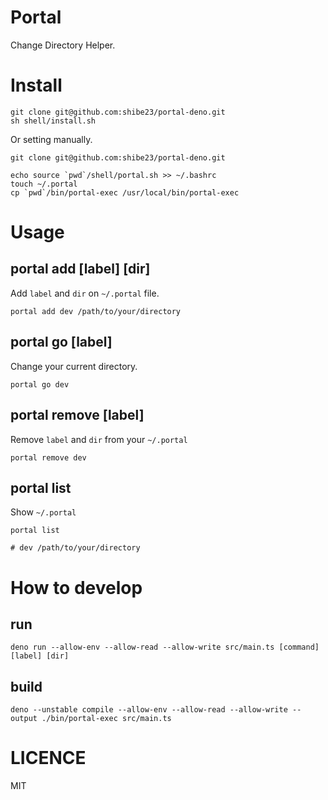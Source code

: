 # Portal

Change Directory Helper.

# Install

```
git clone git@github.com:shibe23/portal-deno.git
sh shell/install.sh
```

Or setting manually.

```
git clone git@github.com:shibe23/portal-deno.git

echo source `pwd`/shell/portal.sh >> ~/.bashrc
touch ~/.portal
cp `pwd`/bin/portal-exec /usr/local/bin/portal-exec
```

# Usage

## portal add [label] [dir]

Add `label` and `dir` on `~/.portal` file.

```
portal add dev /path/to/your/directory
```

## portal go [label]

Change your current directory.

```
portal go dev
```

## portal remove [label]

Remove `label` and `dir` from your `~/.portal`

```
portal remove dev
```

## portal list

Show `~/.portal`

```
portal list

# dev /path/to/your/directory
```

# How to develop

## run

```
deno run --allow-env --allow-read --allow-write src/main.ts [command] [label] [dir]
```

## build

```
deno --unstable compile --allow-env --allow-read --allow-write --output ./bin/portal-exec src/main.ts
```

# LICENCE

MIT
